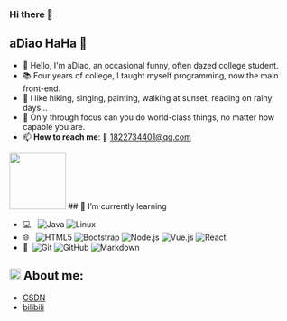 ### Hi there 👋

## aDiao HaHa 🌻

- 👧 Hello, I'm aDiao, an occasional funny, often dazed college student.
- 📚 Four years of college, I taught myself programming, now the main front-end.
- 🌺 I like hiking, singing, painting, walking at sunset, reading on rainy days...
- 💬 Only through focus can you do world-class things, no matter how capable you are.
- 📫 **How to reach me**: 📧 1822734401@qq.com
<img height ="100" src= "https://walfiegif.files.wordpress.com/2023/07/out-transparent-132.gif?w=560&h=560&crop=1" />
## 🌱 I’m currently learning        

- 💻 &#160; ![Java](https://img.shields.io/badge/-Java-333333?style=flat&logo=Java&logoColor=007396)
  ![Linux](https://img.shields.io/badge/-Linux-333333?style=flat&logo=Linux&logoColor=FCC624)
- 🌐 &#160; ![HTML5](https://img.shields.io/badge/-HTML5-333333?style=flat&logo=HTML5)
  ![Bootstrap](https://img.shields.io/badge/-Bootstrap-333333?style=flat&logo=bootstrap&logoColor=563D7C)
  ![Node.js](https://img.shields.io/badge/-Node.js-333333?style=flat&logo=node.js)
  ![Vue.js](https://img.shields.io/badge/-VueJS-333333?style=flat&logo=Vue.js)
  ![React](https://img.shields.io/badge/-React-333333?style=flat&logo=React)
- 🔧 &#160;![Git](https://img.shields.io/badge/-Git-333333?style=flat&logo=git)
  ![GitHub](https://img.shields.io/badge/-GitHub-333333?style=flat&logo=github)
  ![Markdown](https://img.shields.io/badge/-Markdown-333333?style=flat&logo=markdown)

## <img height ="20" src= "https://walfiegif.files.wordpress.com/2024/01/out-transparent-7.gif?w=560&h=560&crop=1" /> About me:
- [CSDN](https://blog.csdn.net/aDiaoYa_?type=blog)
- [bilibili](https://space.bilibili.com/652312752?spm_id_from=333.1007.0.0)
